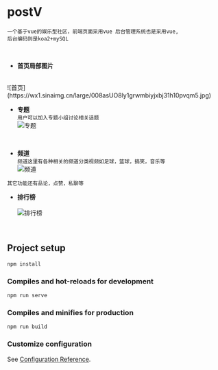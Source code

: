 # postV

```
一个基于vue的娱乐型社区，前端页面采用vue 后台管理系统也是采用vue, 
后台编码则是koa2+mySQL 
```
<br>

* **首页局部图片**
<br>
![首页](https://wx1.sinaimg.cn/large/008asUO8ly1grwmbiyjxbj31h10pvqm5.jpg)
<br>
  
* **专题** <br>
```用户可以加入专题小组讨论相关话题```<br>
![专题](https://wx1.sinaimg.cn/large/008asUO8ly1grwmfx7jn2j31h40q5gwp.jpg)
<br>
  
* **频道**
  <br>
```频道这里有各种相关的频道分类视频如足球，篮球，搞笑，音乐等```
  <br>
![频道](https://wx1.sinaimg.cn/large/008asUO8ly1grwmiy9z6hj31gt0q6tra.jpg)
  <br>
  
```其它功能还有品论，点赞，私聊等```
<br>
* **排行榜**<br><br>
![排行榜](https://wx1.sinaimg.cn/large/008asUO8ly1grwn9zgozzj31hc0rkdu2.jpg)
<br>
  
## Project setup
```
npm install
```

### Compiles and hot-reloads for development
```
npm run serve
```

### Compiles and minifies for production
```
npm run build
```

### Customize configuration
See [Configuration Reference](https://cli.vuejs.org/config/).
